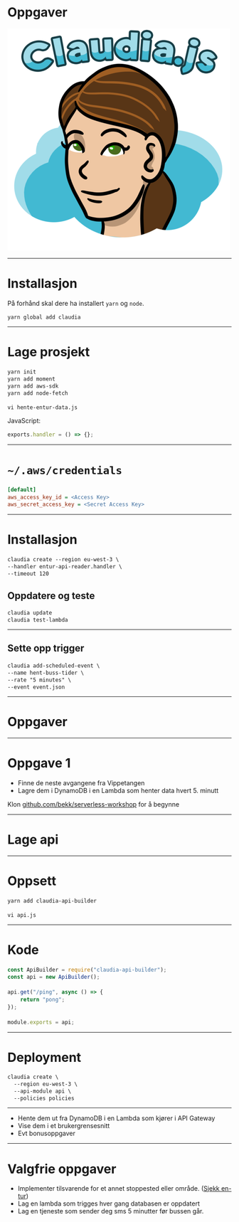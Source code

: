 # Oppgaver

![inline](claudia-logo-letters-500.png)

---

# Installasjon

På forhånd skal dere ha installert `yarn` og `node`.

```
yarn global add claudia
```

---

# Lage prosjekt

```shell
yarn init
yarn add moment
yarn add aws-sdk
yarn add node-fetch

vi hente-entur-data.js
```

JavaScript:

```javascript
exports.handler = () => {};
```

---

# `~/.aws/credentials`

```ini
[default]
aws_access_key_id = <Access Key>
aws_secret_access_key = <Secret Access Key>
```

---

# Installasjon

```shell
claudia create --region eu-west-3 \
--handler entur-api-reader.handler \
--timeout 120
```

## Oppdatere og teste

```shell
claudia update
claudia test-lambda
```

---

## Sette opp trigger

```shell
claudia add-scheduled-event \
--name hent-buss-tider \
--rate "5 minutes" \
--event event.json
```

---

# Oppgaver

---

# Oppgave 1

*   Finne de neste avgangene fra Vippetangen
*   Lagre dem i DynamoDB i en Lambda som henter data hvert 5. minutt

Klon [github.com/bekk/serverless-workshop](https://github.com/bekk/serverless-workshop) for å begynne

---

# Lage api

---

# Oppsett

```shell
yarn add claudia-api-builder

vi api.js
```

---

# Kode

```javascript
const ApiBuilder = require("claudia-api-builder");
const api = new ApiBuilder();

api.get("/ping", async () => {
    return "pong";
});

module.exports = api;
```

---

# Deployment

```shell
claudia create \
  --region eu-west-3 \
  --api-module api \
  --policies policies
```

---

*   Hente dem ut fra DynamoDB i en Lambda som kjører i API Gateway
*   Vise dem i et brukergrensesnitt
*   Evt bonusoppgaver

---

# Valgfrie oppgaver

*   Implementer tilsvarende for et annet stoppested eller område. ([Sjekk en-tur](https://en-tur.no/travel-detail?sj=RUT:ServiceJourney:60-108833-11872569,null,RUT:ServiceJourney:5-103401-11177748&startName=Lundliveien,%20Oslo&startId=NSR:StopPlace:5933&startCoords=59.93592,10.81123&stopName=Stortinget,%20Oslo&stopId=NSR:StopPlace:4029&stopCoords=59.913437,10.743256&modes=bus,tram,rail,metro,water,air,flytog,foot,coach&timeMode=departAfter&date=2018-08-31T08:43:27.597Z))
*   Lag en lambda som trigges hver gang databasen er oppdatert
*   Lag en tjeneste som sender deg sms 5 minutter før bussen går.
